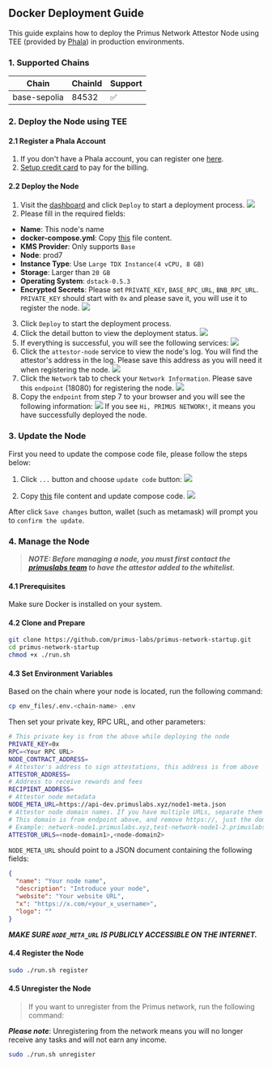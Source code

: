 ## Docker Deployment Guide

This guide explains how to deploy the Primus Network Attestor Node using TEE (provided by [Phala](https://cloud.phala.network/dashboard)) in production environments.

### 1. Supported Chains

| Chain             | ChainId | Support | 
|-------------------|---------|---------|
| base-sepolia      | 84532   | ✅       |

### 2. Deploy the Node using TEE
#### 2.1 Register a Phala Account

1. If you don't have a Phala account, you can register one [here](https://cloud.phala.network/register).
2. [Setup credit card](https://cloud.phala.network/setup-billing) to pay for the billing.

#### 2.2 Deploy the Node

1. Visit the [dashboard](https://cloud.phala.network/dashboard) and click `Deploy` to start a deployment process.
![](images/deploy1.png)
2. Please fill in the required fields:  
- **Name**: This node's name 
- **docker-compose.yml**: Copy [this](https://github.com/primus-labs/primus-network-startup/blob/main/docker-compose.yaml) file content.
- **KMS Provider**: Only supports `Base`
- **Node**: prod7
- **Instance Type**: Use `Large TDX Instance(4 vCPU, 8 GB)`
- **Storage**: Larger than `20 GB`
- **Operating System**: `dstack-0.5.3`
- **Encrypted Secrets**: Please set `PRIVATE_KEY`, `BASE_RPC_URL`, `BNB_RPC_URL`. `PRIVATE_KEY` should start with `0x` and please save it, you will use it to register the node.
![](images/deploy-parameters.png)

3. Click `Deploy` to start the deployment process.
4. Click the detail button to view the deployment status.
![](images/click_detail.png)
5. If everything is successful, you will see the following services:
![](images/start_success.png)
6. Click the `attestor-node` service to view the node's log. You will find the attestor's address in the log. Please save this address as you will need it when registering the node.
![](images/attestor_address.png)
7. Click the `Network` tab to check your `Network Information`. Please save this `endpoint` (18080) for registering the node.
![](images/endpoint.png)
8. Copy the `endpoint` from step 7 to your browser and you will see the following information:
![](images/endpoint-success.png)
If you see `Hi, PRIMUS NETWORK!`, it means you have successfully deployed the node.


### 3. Update the Node
First you need to update the compose code file, please follow the steps below:

1. Click `...` button and choose `update code` button:
![](images/update_code1.png)

2. Copy [this](https://github.com/primus-labs/primus-network-startup/blob/main/docker-compose.yaml) file content and update compose code.
![](images/update_code2.png)

After click `Save changes` button, wallet (such as metamask) will prompt you to `confirm the update`.


### 4. Manage the Node
> ***NOTE: Before managing a node, you must first contact the [primuslabs team](https://discord.gg/YxJftNRxhh) to have the attestor added to the whitelist.***

#### 4.1 Prerequisites

Make sure Docker is installed on your system.

#### 4.2 Clone and Prepare

```bash
git clone https://github.com/primus-labs/primus-network-startup.git
cd primus-network-startup
chmod +x ./run.sh
```

#### 4.3 Set Environment Variables

Based on the chain where your node is located, run the following command:

```bash
cp env_files/.env.<chain-name> .env
```

Then set your private key, RPC URL, and other parameters:

```bash
# This private key is from the above while deploying the node
PRIVATE_KEY=0x
RPC=<Your RPC URL>
NODE_CONTRACT_ADDRESS=
# Attestor's address to sign attestations, this address is from above 'attestor-node' logs
ATTESTOR_ADDRESS=
# Address to receive rewards and fees
RECIPIENT_ADDRESS=
# Attestor node metadata
NODE_META_URL=https://api-dev.primuslabs.xyz/node1-meta.json
# Attestor node domain names. If you have multiple URLs, separate them with commas.
# This domain is from endpoint above, and remove https://, just the domain name
# Example: network-node1.primuslabs.xyz,test-network-node1-2.primuslabs.xyz
ATTESTOR_URLS=<node-domain1>,<node-domain2>
```

`NODE_META_URL` should point to a JSON document containing the following fields:

```json
{
  "name": "Your node name",
  "description": "Introduce your node",
  "website": "Your website URL",
  "x": "https://x.com/<your_x_username>",
  "logo": ""
}
```

***MAKE SURE `NODE_META_URL` IS PUBLICLY ACCESSIBLE ON THE INTERNET.***

#### 4.4 Register the Node

```bash
sudo ./run.sh register
```

#### 4.5 Unregister the Node

> If you want to unregister from the Primus network, run the following command:

***Please note***: Unregistering from the network means you will no longer receive any tasks and will not earn any income.

```bash
sudo ./run.sh unregister
```